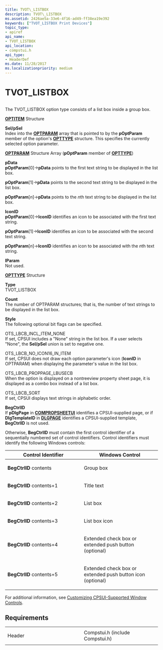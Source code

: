 ```yaml
---
title: TVOT\_LISTBOX
description: TVOT\_LISTBOX
ms.assetid: 2426ae5a-33e6-4f16-ad49-ff38ea19e392
keywords: ["TVOT_LISTBOX Print Devices"]
topic_type:
- apiref
api_name:
- TVOT_LISTBOX
api_location:
- compstui.h
api_type:
- HeaderDef
ms.date: 11/28/2017
ms.localizationpriority: medium
---
```


# TVOT\_LISTBOX


## <span id="ddk_tvot_listbox_gg"></span><span id="DDK_TVOT_LISTBOX_GG"></span>


The TVOT\_LISTBOX option type consists of a list box inside a group box.

<span id="OPTITEM_Structure"></span><span id="optitem_structure"></span><span id="OPTITEM_STRUCTURE"></span>[**OPTITEM**](https://msdn.microsoft.com/library/windows/hardware/ff559656) Structure  

<span id="Sel_pSel"></span><span id="sel_psel"></span><span id="SEL_PSEL"></span>**Sel/pSel**  
Index into the [**OPTPARAM**](https://msdn.microsoft.com/library/windows/hardware/ff559660) array that is pointed to by the **pOptParam** member of the option's [**OPTTYPE**](https://msdn.microsoft.com/library/windows/hardware/ff559670) structure. This specifies the currently selected option parameter.

<span id="OPTPARAM_Structure_Array__pOptParam_member_of_OPTTYPE_"></span><span id="optparam_structure_array__poptparam_member_of_opttype_"></span><span id="OPTPARAM_STRUCTURE_ARRAY__POPTPARAM_MEMBER_OF_OPTTYPE_"></span>[**OPTPARAM**](https://msdn.microsoft.com/library/windows/hardware/ff559660) Structure Array (**pOptParam** member of [**OPTTYPE**](https://msdn.microsoft.com/library/windows/hardware/ff559670))  

<span id="pData"></span><span id="pdata"></span><span id="PDATA"></span>**pData**  
**pOptParam**\[0\]-&gt;**pData** points to the first text string to be displayed in the list box.

**pOptParam**\[1\]-&gt;**pData** points to the second text string to be displayed in the list box.

**pOptParam**\[*n*\]-&gt;**pData** points to the *n*th text string to be displayed in the list box.

<span id="IconID"></span><span id="iconid"></span><span id="ICONID"></span>**IconID**  
**pOptParam**\[0\]-&gt;**IconID** identifies an icon to be associated with the first text string.

**pOptParam**\[1\]-&gt;**IconID** identifies an icon to be associated with the second text string.

**pOptParam**\[*n*\]-&gt;**IconID** identifies an icon to be associated with the *n*th text string.

<span id="lParam"></span><span id="lparam"></span><span id="LPARAM"></span>**lParam**  
Not used.

<span id="OPTTYPE_Structure"></span><span id="opttype_structure"></span><span id="OPTTYPE_STRUCTURE"></span>[**OPTTYPE**](https://msdn.microsoft.com/library/windows/hardware/ff559670) Structure  

<span id="Type"></span><span id="type"></span><span id="TYPE"></span>**Type**  
TVOT\_LISTBOX

<span id="Count"></span><span id="count"></span><span id="COUNT"></span>**Count**  
The number of OPTPARAM structures; that is, the number of text strings to be displayed in the list box.

<span id="Style"></span><span id="style"></span><span id="STYLE"></span>**Style**  
The following optional bit flags can be specified.

<span id="OTS_LBCB_INCL_ITEM_NONE"></span><span id="ots_lbcb_incl_item_none"></span>OTS\_LBCB\_INCL\_ITEM\_NONE  
If set, CPSUI includes a "None" string in the list box. If a user selects "None", the **Sel/pSel** union is set to negative one.

<span id="OTS_LBCB_NO_ICON16_IN_ITEM"></span><span id="ots_lbcb_no_icon16_in_item"></span>OTS\_LBCB\_NO\_ICON16\_IN\_ITEM  
If set, CPSUI does not draw each option parameter's icon (**IconID** in OPTPARAM) when displaying the parameter's value in the list box.

<span id="OTS_LBCB_PROPPAGE_LBUSECB"></span><span id="ots_lbcb_proppage_lbusecb"></span>OTS\_LBCB\_PROPPAGE\_LBUSECB  
When the option is displayed on a nontreeview property sheet page, it is displayed as a combo box instead of a list box.

<span id="OTS_LBCB_SORT"></span><span id="ots_lbcb_sort"></span>OTS\_LBCB\_SORT  
If set, CPSUI displays text strings in alphabetic order.

<span id="BegCtrlID"></span><span id="begctrlid"></span><span id="BEGCTRLID"></span>**BegCtrlID**  
If **pDlgPage** in [**COMPROPSHEETUI**](https://msdn.microsoft.com/library/windows/hardware/ff546211) identifies a CPSUI-supplied page, or if **DlgTemplateID** in [**DLGPAGE**](https://msdn.microsoft.com/library/windows/hardware/ff547607) identifies a CPSUI-supplied template, **BegCtrlID** is not used.

Otherwise, **BegCtrlID** must contain the first control identifier of a sequentially numbered set of control identifiers. Control identifiers must identify the following Windows controls:

<table>
<colgroup>
<col width="50%" />
<col width="50%" />
</colgroup>
<thead>
<tr class="header">
<th>Control Identifier</th>
<th>Windows Control</th>
</tr>
</thead>
<tbody>
<tr class="odd">
<td><p><strong>BegCtrlID</strong> contents</p></td>
<td><p>Group box</p></td>
</tr>
<tr class="even">
<td><p><strong>BegCtrlID</strong> contents+1</p></td>
<td><p>Title text</p></td>
</tr>
<tr class="odd">
<td><p><strong>BegCtrlID</strong> contents+2</p></td>
<td><p>List box</p></td>
</tr>
<tr class="even">
<td><p><strong>BegCtrlID</strong> contents+3</p></td>
<td><p>List box icon</p></td>
</tr>
<tr class="odd">
<td><p><strong>BegCtrlID</strong> contents+4</p></td>
<td><p>Extended check box or extended push button (optional)</p></td>
</tr>
<tr class="even">
<td><p><strong>BegCtrlID</strong> contents+5</p></td>
<td><p>Extended check box or extended push button icon (optional)</p></td>
</tr>
</tbody>
</table>

 

For additional information, see [Customizing CPSUI-Supported Window Controls](https://msdn.microsoft.com/library/windows/hardware/ff547296).

Requirements
------------

<table>
<colgroup>
<col width="50%" />
<col width="50%" />
</colgroup>
<tbody>
<tr class="odd">
<td><p>Header</p></td>
<td>Compstui.h (include Compstui.h)</td>
</tr>
</tbody>
</table>

 

 





